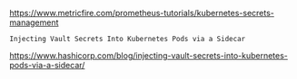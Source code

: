 
https://www.metricfire.com/prometheus-tutorials/kubernetes-secrets-management

```
Injecting Vault Secrets Into Kubernetes Pods via a Sidecar
```
https://www.hashicorp.com/blog/injecting-vault-secrets-into-kubernetes-pods-via-a-sidecar/
